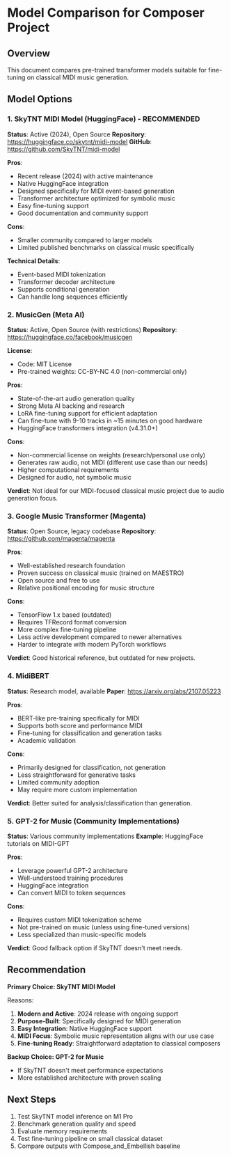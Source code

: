 # Model Comparison for Composer Project

## Overview
This document compares pre-trained transformer models suitable for fine-tuning on classical MIDI music generation.

## Model Options

### 1. SkyTNT MIDI Model (HuggingFace) - **RECOMMENDED**
**Status**: Active (2024), Open Source
**Repository**: https://huggingface.co/skytnt/midi-model
**GitHub**: https://github.com/SkyTNT/midi-model

**Pros**:
- Recent release (2024) with active maintenance
- Native HuggingFace integration
- Designed specifically for MIDI event-based generation
- Transformer architecture optimized for symbolic music
- Easy fine-tuning support
- Good documentation and community support

**Cons**:
- Smaller community compared to larger models
- Limited published benchmarks on classical music specifically

**Technical Details**:
- Event-based MIDI tokenization
- Transformer decoder architecture
- Supports conditional generation
- Can handle long sequences efficiently

### 2. MusicGen (Meta AI)
**Status**: Active, Open Source (with restrictions)
**Repository**: https://huggingface.co/facebook/musicgen

**License**:
- Code: MIT License
- Pre-trained weights: CC-BY-NC 4.0 (non-commercial only)

**Pros**:
- State-of-the-art audio generation quality
- Strong Meta AI backing and research
- LoRA fine-tuning support for efficient adaptation
- Can fine-tune with 9-10 tracks in ~15 minutes on good hardware
- HuggingFace transformers integration (v4.31.0+)

**Cons**:
- Non-commercial license on weights (research/personal use only)
- Generates raw audio, not MIDI (different use case than our needs)
- Higher computational requirements
- Designed for audio, not symbolic music

**Verdict**: Not ideal for our MIDI-focused classical music project due to audio generation focus.

### 3. Google Music Transformer (Magenta)
**Status**: Open Source, legacy codebase
**Repository**: https://github.com/magenta/magenta

**Pros**:
- Well-established research foundation
- Proven success on classical music (trained on MAESTRO)
- Open source and free to use
- Relative positional encoding for music structure

**Cons**:
- TensorFlow 1.x based (outdated)
- Requires TFRecord format conversion
- More complex fine-tuning pipeline
- Less active development compared to newer alternatives
- Harder to integrate with modern PyTorch workflows

**Verdict**: Good historical reference, but outdated for new projects.

### 4. MidiBERT
**Status**: Research model, available
**Paper**: https://arxiv.org/abs/2107.05223

**Pros**:
- BERT-like pre-training specifically for MIDI
- Supports both score and performance MIDI
- Fine-tuning for classification and generation tasks
- Academic validation

**Cons**:
- Primarily designed for classification, not generation
- Less straightforward for generative tasks
- Limited community adoption
- May require more custom implementation

**Verdict**: Better suited for analysis/classification than generation.

### 5. GPT-2 for Music (Community Implementations)
**Status**: Various community implementations
**Example**: HuggingFace tutorials on MIDI-GPT

**Pros**:
- Leverage powerful GPT-2 architecture
- Well-understood training procedures
- HuggingFace integration
- Can convert MIDI to token sequences

**Cons**:
- Requires custom MIDI tokenization scheme
- Not pre-trained on music (unless using fine-tuned versions)
- Less specialized than music-specific models

**Verdict**: Good fallback option if SkyTNT doesn't meet needs.

## Recommendation

**Primary Choice: SkyTNT MIDI Model**

Reasons:
1. **Modern and Active**: 2024 release with ongoing support
2. **Purpose-Built**: Specifically designed for MIDI generation
3. **Easy Integration**: Native HuggingFace support
4. **MIDI Focus**: Symbolic music representation aligns with our use case
5. **Fine-tuning Ready**: Straightforward adaptation to classical composers

**Backup Choice: GPT-2 for Music**
- If SkyTNT doesn't meet performance expectations
- More established architecture with proven scaling

## Next Steps
1. Test SkyTNT model inference on M1 Pro
2. Benchmark generation quality and speed
3. Evaluate memory requirements
4. Test fine-tuning pipeline on small classical dataset
5. Compare outputs with Compose_and_Embellish baseline

